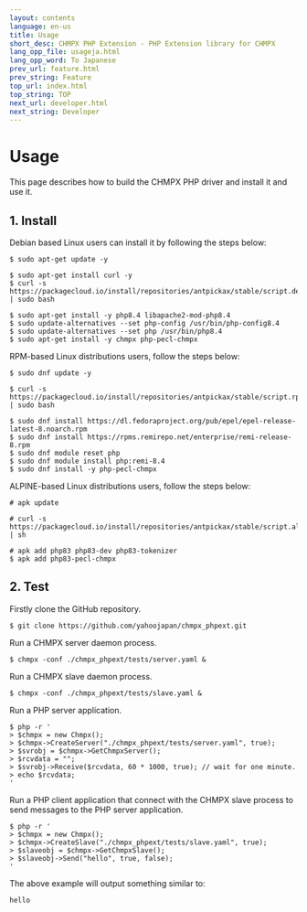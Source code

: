 ```yaml
---
layout: contents
language: en-us
title: Usage
short_desc: CHMPX PHP Extension - PHP Extension library for CHMPX
lang_opp_file: usageja.html
lang_opp_word: To Japanese
prev_url: feature.html
prev_string: Feature
top_url: index.html
top_string: TOP
next_url: developer.html
next_string: Developer
---
```


# Usage
This page describes how to build the CHMPX PHP driver and install it and use it.

## 1. Install
Debian based Linux users can install it by following the steps below:

```
$ sudo apt-get update -y

$ sudo apt-get install curl -y
$ curl -s https://packagecloud.io/install/repositories/antpickax/stable/script.deb.sh | sudo bash

$ sudo apt-get install -y php8.4 libapache2-mod-php8.4
$ sudo update-alternatives --set php-config /usr/bin/php-config8.4
$ sudo update-alternatives --set php /usr/bin/php8.4
$ sudo apt-get install -y chmpx php-pecl-chmpx
```

RPM-based Linux distributions users, follow the steps below:
```
$ sudo dnf update -y

$ curl -s https://packagecloud.io/install/repositories/antpickax/stable/script.rpm.sh | sudo bash

$ sudo dnf install https://dl.fedoraproject.org/pub/epel/epel-release-latest-8.noarch.rpm
$ sudo dnf install https://rpms.remirepo.net/enterprise/remi-release-8.rpm
$ sudo dnf module reset php
$ sudo dnf module install php:remi-8.4
$ sudo dnf install -y php-pecl-chmpx
```

ALPINE-based Linux distributions users, follow the steps below:
```
# apk update

# curl -s https://packagecloud.io/install/repositories/antpickax/stable/script.alpine.sh | sh

# apk add php83 php83-dev php83-tokenizer
$ apk add php83-pecl-chmpx
```

## 2. Test

Firstly clone the GitHub repository.
```
$ git clone https://github.com/yahoojapan/chmpx_phpext.git
```

Run a CHMPX server daemon process.
```
$ chmpx -conf ./chmpx_phpext/tests/server.yaml &
```

Run a CHMPX slave daemon process.
```
$ chmpx -conf ./chmpx_phpext/tests/slave.yaml &
```

Run a PHP server application.
```
$ php -r '
> $chmpx = new Chmpx(); 
> $chmpx->CreateServer("./chmpx_phpext/tests/server.yaml", true); 
> $svrobj = $chmpx->GetChmpxServer(); 
> $rcvdata = ""; 
> $svrobj->Receive($rcvdata, 60 * 1000, true); // wait for one minute.
> echo $rcvdata;
'
```

Run a PHP client application that connect with the CHMPX slave process to send messages to the PHP server application.
```
$ php -r '
> $chmpx = new Chmpx();
> $chmpx->CreateSlave("./chmpx_phpext/tests/slave.yaml", true); 
> $slaveobj = $chmpx->GetChmpxSlave();
> $slaveobj->Send("hello", true, false);
'
```

The above example will output something similar to:
```
hello
```


